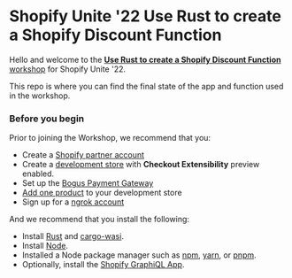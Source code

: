 # Shopify Unite '22 Use Rust to create a Shopify Discount Function

Hello and welcome to the [**Use Rust to create a Shopify Discount Function** workshop](https://shopify.github.io/workshops/codelabs/functions-volume-discount/index.html?index=./workshops#0) for Shopify Unite '22.

This repo is where you can find the final state of the app and function used in the workshop.

### Before you begin

Prior to joining the Workshop, we recommend that you:

* Create a [Shopify partner account](https://www.shopify.com/partners)
* Create a [development store](https://help.shopify.com/en/partners/dashboard/managing-stores/development-stores) with **Checkout Extensibility** preview enabled.
* Set up the [Bogus Payment Gateway](https://help.shopify.com/en/manual/checkout-settings/test-orders)
* [Add one product](https://help.shopify.com/en/manual/products/add-update-products#add-a-new-product) to your development store
* Sign up for a [ngrok account](https://ngrok.com/)

And we recommend that you install the following:

* Install [Rust](https://www.rust-lang.org/tools/install) and [cargo-wasi](https://bytecodealliance.github.io/cargo-wasi/).
* Install [Node](https://nodejs.org/en/download/).
* Installed a Node package manager such as [npm](https://docs.npmjs.com/downloading-and-installing-node-js-and-npm), [yarn](https://classic.yarnpkg.com/lang/en/docs/install/#mac-stable), or [pnpm](https://pnpm.io/installation).
* Optionally, install the [Shopify GraphiQL App](https://shopify-graphiql-app.shopifycloud.com/login).